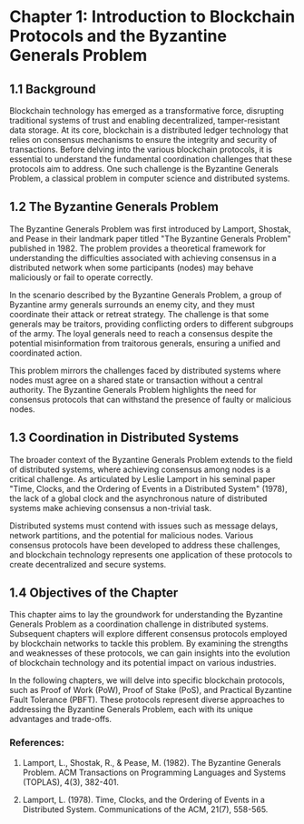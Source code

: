 
# Chapter 1: Introduction to Blockchain Protocols and the Byzantine Generals Problem

## 1.1 Background

Blockchain technology has emerged as a transformative force, disrupting traditional systems of trust and enabling decentralized, tamper-resistant data storage. At its core, blockchain is a distributed ledger technology that relies on consensus mechanisms to ensure the integrity and security of transactions. Before delving into the various blockchain protocols, it is essential to understand the fundamental coordination challenges that these protocols aim to address. One such challenge is the Byzantine Generals Problem, a classical problem in computer science and distributed systems.

## 1.2 The Byzantine Generals Problem

The Byzantine Generals Problem was first introduced by Lamport, Shostak, and Pease in their landmark paper titled "The Byzantine Generals Problem" published in 1982. The problem provides a theoretical framework for understanding the difficulties associated with achieving consensus in a distributed network when some participants (nodes) may behave maliciously or fail to operate correctly.

In the scenario described by the Byzantine Generals Problem, a group of Byzantine army generals surrounds an enemy city, and they must coordinate their attack or retreat strategy. The challenge is that some generals may be traitors, providing conflicting orders to different subgroups of the army. The loyal generals need to reach a consensus despite the potential misinformation from traitorous generals, ensuring a unified and coordinated action.

This problem mirrors the challenges faced by distributed systems where nodes must agree on a shared state or transaction without a central authority. The Byzantine Generals Problem highlights the need for consensus protocols that can withstand the presence of faulty or malicious nodes.

## 1.3 Coordination in Distributed Systems

The broader context of the Byzantine Generals Problem extends to the field of distributed systems, where achieving consensus among nodes is a critical challenge. As articulated by Leslie Lamport in his seminal paper "Time, Clocks, and the Ordering of Events in a Distributed System" (1978), the lack of a global clock and the asynchronous nature of distributed systems make achieving consensus a non-trivial task.

Distributed systems must contend with issues such as message delays, network partitions, and the potential for malicious nodes. Various consensus protocols have been developed to address these challenges, and blockchain technology represents one application of these protocols to create decentralized and secure systems.

## 1.4 Objectives of the Chapter

This chapter aims to lay the groundwork for understanding the Byzantine Generals Problem as a coordination challenge in distributed systems. Subsequent chapters will explore different consensus protocols employed by blockchain networks to tackle this problem. By examining the strengths and weaknesses of these protocols, we can gain insights into the evolution of blockchain technology and its potential impact on various industries.

In the following chapters, we will delve into specific blockchain protocols, such as Proof of Work (PoW), Proof of Stake (PoS), and Practical Byzantine Fault Tolerance (PBFT). These protocols represent diverse approaches to addressing the Byzantine Generals Problem, each with its unique advantages and trade-offs.

### References:

1. Lamport, L., Shostak, R., & Pease, M. (1982). The Byzantine Generals Problem. ACM Transactions on Programming Languages and Systems (TOPLAS), 4(3), 382-401.

2. Lamport, L. (1978). Time, Clocks, and the Ordering of Events in a Distributed System. Communications of the ACM, 21(7), 558-565.
